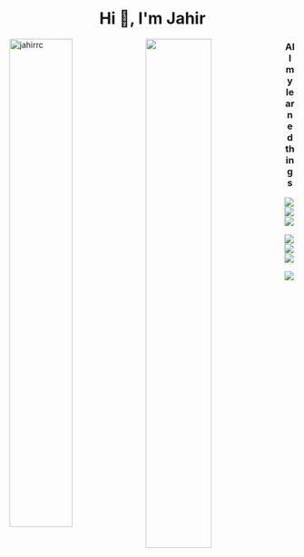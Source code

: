 <h1 align="center">Hi 👋, I'm Jahir</h1>

<img align="left" width="47%" src="https://github-readme-stats.vercel.app/api/top-langs/?username=jahirrc&theme=tokyonight&count_private=true" alt="jahirrc" />
<img align="left" width="48%" src="https://github-readme-stats.vercel.app/api?username=jahirrc&show_icons=true&theme=radical"/>


<h3 align="center">All my learned things</h3>

<img align="left" src="https://img.shields.io/badge/css3-%231572B6.svg?style=for-the-badge&logo=css3&logoColor=white"><br>
<img align="left" src="https://img.shields.io/badge/html5-%23E34F26.svg?style=for-the-badge&logo=html5&logoColor=white"><br>
<img align="left" src="https://img.shields.io/badge/javascript-%23323330.svg?style=for-the-badge&logo=javascript&logoColor=%23F7DF1E"><br>

<img align="left" src="https://img.shields.io/badge/c%23-%23239120.svg?style=for-the-badge&logo=c-sharp&logoColor=white"><br>
<img align="left" src="https://img.shields.io/badge/php-%23777BB4.svg?style=for-the-badge&logo=php&logoColor=white"><br>
<img align="left" src="https://img.shields.io/badge/java-%23ED8B00.svg?style=for-the-badge&logo=openjdk&logoColor=white"><br>

<img align="left" src="https://img.shields.io/badge/mysql-%2300f.svg?style=for-the-badge&logo=mysql&logoColor=white"><br>
